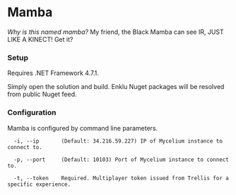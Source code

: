 # Mamba

*Why is this named mamba?* My friend, the Black Mamba can see IR, JUST LIKE A KINECT! Get it?


### Setup

Requires .NET Framework 4.7.1.

Simply open the solution and build. Enklu Nuget packages will be resolved from public Nuget feed.

### Configuration

Mamba is configured by command line parameters.

```
  -i, --ip       (Default: 34.216.59.227) IP of Mycelium instance to connect to.

  -p, --port     (Default: 10103) Port of Mycelium instance to connect to.

  -t, --token    Required. Multiplayer token issued from Trellis for a specific experience.
```
